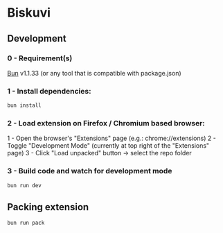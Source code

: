 # Biskuvi

## Development
### 0 - Requirement(s)
[Bun](https://bun.sh) v1.1.33 (or any tool that is compatible with package.json)

### 1 - Install dependencies:
```bash
bun install
```
### 2 - Load extension on Firefox / Chromium based browser:

1 - Open the browser's "Extensions" page (e.g.: chrome://extensions)
2 - Toggle "Development Mode" (currently at top right of the "Extensions" page)
3 - Click "Load unpacked" button -> select the repo folder

### 3 - Build code and watch for development mode
```bash
bun run dev
```

## Packing extension

```bash
bun run pack
```

